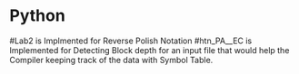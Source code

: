 # Python
#Lab2 is Implmented for Reverse Polish Notation
#htn_PA__EC is Implemented for Detecting Block depth for an input file that would help the Compiler keeping track of the data with Symbol Table.
